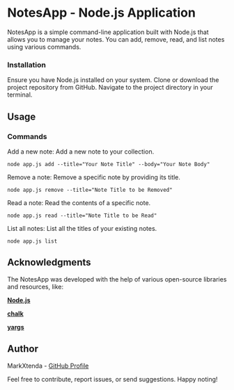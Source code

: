 # NotesApp - Node.js Application

NotesApp is a simple command-line application built with Node.js that allows you to manage your notes. You can add, remove, read, and list notes using various commands.

### Installation
Ensure you have Node.js installed on your system.
Clone or download the project repository from GitHub.
Navigate to the project directory in your terminal.
## Usage
### Commands
Add a new note: Add a new note to your collection.

`node app.js add --title="Your Note Title" --body="Your Note Body"`

Remove a note: Remove a specific note by providing its title.

`node app.js remove --title="Note Title to be Removed"`

Read a note: Read the contents of a specific note.

`node app.js read --title="Note Title to be Read"`

List all notes: List all the titles of your existing notes.

`node app.js list`

## Acknowledgments
The NotesApp was developed with the help of various open-source libraries and resources, like:

[**Node.js**](https://nodejs.org/en)

[**chalk**](https://www.npmjs.com/package/chalk)

[**yargs**](https://www.npmjs.com/package/yargs)

## Author
MarkXtenda - [GitHub Profile](https://github.com/MarkXtenda)

Feel free to contribute, report issues, or send suggestions. Happy noting!
